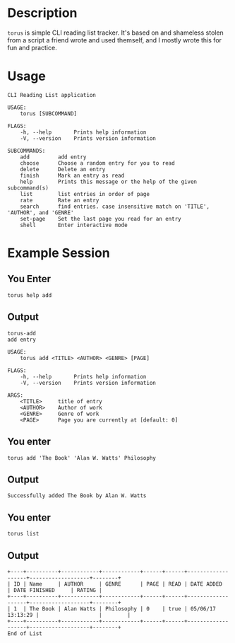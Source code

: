 # Description

`torus` is simple CLI reading list tracker. It's based on and shameless stolen from a script a friend wrote and used themself, and I mostly wrote this for fun and practice.

# Usage

```
CLI Reading List application

USAGE:
    torus [SUBCOMMAND]

FLAGS:
    -h, --help       Prints help information
    -V, --version    Prints version information

SUBCOMMANDS:
    add         add entry
    choose      Choose a random entry for you to read
    delete      Delete an entry
    finish      Mark an entry as read
    help        Prints this message or the help of the given subcommand(s)
    list        list entries in order of page
    rate        Rate an entry
    search      find entries. case insensitive match on 'TITLE', 'AUTHOR', and 'GENRE'
    set-page    Set the last page you read for an entry
    shell       Enter interactive mode
```

# Example Session

## You Enter
`torus help add`

## Output

```
torus-add 
add entry

USAGE:
    torus add <TITLE> <AUTHOR> <GENRE> [PAGE]

FLAGS:
    -h, --help       Prints help information
    -V, --version    Prints version information

ARGS:
    <TITLE>     title of entry
    <AUTHOR>    Author of work
    <GENRE>     Genre of work
    <PAGE>      Page you are currently at [default: 0]
```

## You enter
`torus add 'The Book' 'Alan W. Watts' Philosophy`
## Output
```
Successfully added The Book by Alan W. Watts
```

## You enter
`torus list`

## Output
```
+----+----------+------------+------------+------+------+-------------------+-------------------+--------+
| ID | Name     | AUTHOR     | GENRE      | PAGE | READ | DATE ADDED        | DATE FINISHED     | RATING |
+----+----------+------------+------------+------+------+-------------------+-------------------+--------+
| 1  | The Book | Alan Watts | Philosophy | 0    | true | 05/06/17 13:13:29 |                   |        |
+----+----------+------------+------------+------+------+-------------------+-------------------+--------+
End of List
```
